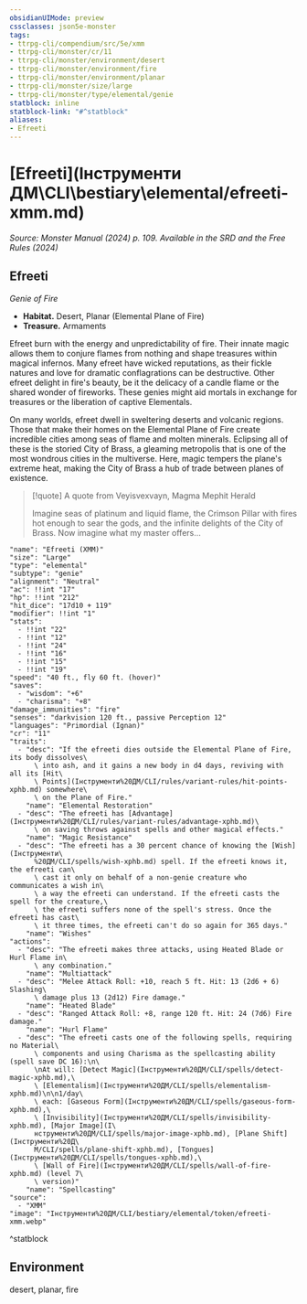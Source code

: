 ```yaml
---
obsidianUIMode: preview
cssclasses: json5e-monster
tags:
- ttrpg-cli/compendium/src/5e/xmm
- ttrpg-cli/monster/cr/11
- ttrpg-cli/monster/environment/desert
- ttrpg-cli/monster/environment/fire
- ttrpg-cli/monster/environment/planar
- ttrpg-cli/monster/size/large
- ttrpg-cli/monster/type/elemental/genie
statblock: inline
statblock-link: "#^statblock"
aliases:
- Efreeti
---
```

# [Efreeti](Інструменти ДМ\CLI\bestiary\elemental/efreeti-xmm.md)
*Source: Monster Manual (2024) p. 109. Available in the <span title='Systems Reference Document (5.2)'>SRD</span> and the Free Rules (2024)*  

## Efreeti

*Genie of Fire*

- **Habitat.** Desert, Planar (Elemental Plane of Fire)  
- **Treasure.** Armaments  

Efreet burn with the energy and unpredictability of fire. Their innate magic allows them to conjure flames from nothing and shape treasures within magical infernos. Many efreet have wicked reputations, as their fickle natures and love for dramatic conflagrations can be destructive. Other efreet delight in fire's beauty, be it the delicacy of a candle flame or the shared wonder of fireworks. These genies might aid mortals in exchange for treasures or the liberation of captive Elementals.

On many worlds, efreet dwell in sweltering deserts and volcanic regions. Those that make their homes on the Elemental Plane of Fire create incredible cities among seas of flame and molten minerals. Eclipsing all of these is the storied City of Brass, a gleaming metropolis that is one of the most wondrous cities in the multiverse. Here, magic tempers the plane's extreme heat, making the City of Brass a hub of trade between planes of existence.

> [!quote] A quote from Veyisvexvayn, Magma Mephit Herald  
> 
> Imagine seas of platinum and liquid flame, the Crimson Pillar with fires hot enough to sear the gods, and the infinite delights of the City of Brass. Now imagine what my master offers...


```statblock
"name": "Efreeti (XMM)"
"size": "Large"
"type": "elemental"
"subtype": "genie"
"alignment": "Neutral"
"ac": !!int "17"
"hp": !!int "212"
"hit_dice": "17d10 + 119"
"modifier": !!int "1"
"stats":
  - !!int "22"
  - !!int "12"
  - !!int "24"
  - !!int "16"
  - !!int "15"
  - !!int "19"
"speed": "40 ft., fly 60 ft. (hover)"
"saves":
  - "wisdom": "+6"
  - "charisma": "+8"
"damage_immunities": "fire"
"senses": "darkvision 120 ft., passive Perception 12"
"languages": "Primordial (Ignan)"
"cr": "11"
"traits":
  - "desc": "If the efreeti dies outside the Elemental Plane of Fire, its body dissolves\
      \ into ash, and it gains a new body in d4 days, reviving with all its [Hit\
      \ Points](Інструменти%20ДМ/CLI/rules/variant-rules/hit-points-xphb.md) somewhere\
      \ on the Plane of Fire."
    "name": "Elemental Restoration"
  - "desc": "The efreeti has [Advantage](Інструменти%20ДМ/CLI/rules/variant-rules/advantage-xphb.md)\
      \ on saving throws against spells and other magical effects."
    "name": "Magic Resistance"
  - "desc": "The efreeti has a 30 percent chance of knowing the [Wish](Інструменти\
      %20ДМ/CLI/spells/wish-xphb.md) spell. If the efreeti knows it, the efreeti can\
      \ cast it only on behalf of a non-genie creature who communicates a wish in\
      \ a way the efreeti can understand. If the efreeti casts the spell for the creature,\
      \ the efreeti suffers none of the spell's stress. Once the efreeti has cast\
      \ it three times, the efreeti can't do so again for 365 days."
    "name": "Wishes"
"actions":
  - "desc": "The efreeti makes three attacks, using Heated Blade or Hurl Flame in\
      \ any combination."
    "name": "Multiattack"
  - "desc": "Melee Attack Roll: +10, reach 5 ft. Hit: 13 (2d6 + 6) Slashing\
      \ damage plus 13 (2d12) Fire damage."
    "name": "Heated Blade"
  - "desc": "Ranged Attack Roll: +8, range 120 ft. Hit: 24 (7d6) Fire damage."
    "name": "Hurl Flame"
  - "desc": "The efreeti casts one of the following spells, requiring no Material\
      \ components and using Charisma as the spellcasting ability (spell save DC 16):\n\
      \nAt will: [Detect Magic](Інструменти%20ДМ/CLI/spells/detect-magic-xphb.md),\
      \ [Elementalism](Інструменти%20ДМ/CLI/spells/elementalism-xphb.md)\n\n1/day\
      \ each: [Gaseous Form](Інструменти%20ДМ/CLI/spells/gaseous-form-xphb.md),\
      \ [Invisibility](Інструменти%20ДМ/CLI/spells/invisibility-xphb.md), [Major Image](І\
      нструменти%20ДМ/CLI/spells/major-image-xphb.md), [Plane Shift](Інструменти%20Д\
      М/CLI/spells/plane-shift-xphb.md), [Tongues](Інструменти%20ДМ/CLI/spells/tongues-xphb.md),\
      \ [Wall of Fire](Інструменти%20ДМ/CLI/spells/wall-of-fire-xphb.md) (level 7\
      \ version)"
    "name": "Spellcasting"
"source":
  - "XMM"
"image": "Інструменти%20ДМ/CLI/bestiary/elemental/token/efreeti-xmm.webp"
```
^statblock

## Environment

desert, planar, fire